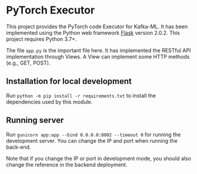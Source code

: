# PyTorch Executor

This project provides the PyTorch code Executor for Kafka-ML. It has been implemented using the Python web framework [Flask](https://flask.palletsprojects.com/en/2.0.x/) version 2.0.2. This project requires Python 3.7+.

The file `app.py` is the important file here. It has implemented the RESTful API implementation through Views. A View can implement some HTTP methods (e.g., GET, POST).

## Installation for local development
Run `python -m pip install -r requirements.txt` to install the dependencies used by this module. 

## Running server

Run `gunicorn app:app --bind 0.0.0.0:8002 --timeout 0` for running the development server. You can change the IP and port when running the back-end. 

Note that if you change the IP or port in development mode, you should also change the reference in the backend deployment.

